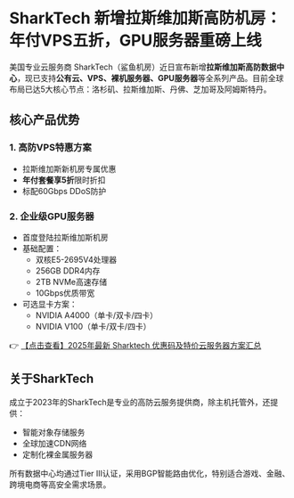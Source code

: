 # SharkTech 新增拉斯维加斯高防机房：年付VPS五折，GPU服务器重磅上线

美国专业云服务商 SharkTech（鲨鱼机房）近日宣布新增**拉斯维加斯高防数据中心**，现已支持**公有云、VPS、裸机服务器、GPU服务器**等全系列产品。目前全球布局已达5大核心节点：洛杉矶、拉斯维加斯、丹佛、芝加哥及阿姆斯特丹。

## 核心产品优势

### 1. 高防VPS特惠方案
- 拉斯维加斯新机房专属优惠
- **年付套餐享5折**限时折扣
- 标配60Gbps DDoS防护

### 2. 企业级GPU服务器
- 首度登陆拉斯维加斯机房
- 基础配置：
  - 双核E5-2695V4处理器
  - 256GB DDR4内存
  - 2TB NVMe高速存储
  - 10Gbps优质带宽
- 可选显卡方案：
  - NVIDIA A4000（单卡/双卡/四卡）
  - NVIDIA V100（单卡/双卡/四卡）

👉 [【点击查看】2025年最新 Sharktech 优惠码及特价云服务器方案汇总](https://bit.ly/Sharktech)

## 关于SharkTech
成立于2023年的SharkTech是专业的高防云服务提供商，除主机托管外，还提供：
- 智能对象存储服务
- 全球加速CDN网络
- 定制化裸金属服务器

所有数据中心均通过Tier III认证，采用BGP智能路由优化，特别适合游戏、金融、跨境电商等高安全需求场景。